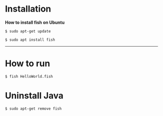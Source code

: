 
# Installation 


**How to install fish on Ubuntu**

```
$ sudo apt-get update

$ sudo apt install fish
```

---


# How to run

```
$ fish HelloWorld.fish
```



# Uninstall Java

```
$ sudo apt-get remove fish

```
